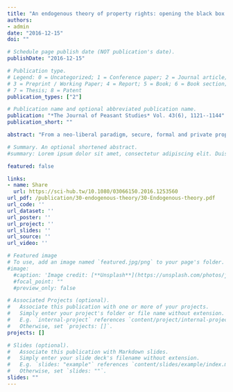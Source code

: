 ```yaml
---
title: "An endogenous theory of property rights: opening the black box of institutions"
authors:
- admin
date: "2016-12-15"
doi: ""

# Schedule page publish date (NOT publication's date).
publishDate: "2016-12-15"

# Publication type.
# Legend: 0 = Uncategorized; 1 = Conference paper; 2 = Journal article;
# 3 = Preprint / Working Paper; 4 = Report; 5 = Book; 6 = Book section;
# 7 = Thesis; 8 = Patent
publication_types: ["2"]

# Publication name and optional abbreviated publication name.
publication: "*The Journal of Peasant Studies* Vol. 43(6), 1121--1144"
publication_short: ""

abstract: "From a neo-liberal paradigm, secure, formal and private property rights are crucial to foster sustained development. From this follows that institutions that fail to respond to shifting socio-economic opportunities are pushed to new arrangements. The enigma is posed by developments on the ground. Why would the removal of authoritarian institutions during the Arab Spring or Iraq war not increase market efﬁciency but rather cause the reverse, while China and India, despite persisting insecure, informal and common institutions, featured sustained growth? This collection posits that understanding these paradoxes requires a refocusing from form to function, detached from normative assumptions about institutional appearance. In so doing, three things are accomplished. First, starting from case studies on land, it is ascertained that the argument can be meaningfully extended to labor, capital and beyond. Second, the argument validates the ‘credibility thesis’ – that is, once institutions persist, they fulﬁll a function. Third, the collection studies ‘development, broadly construed’, by including the modes of production and beyond, the rural and urban, the developed and developing. This is why it reviews property rights from China to India, and from Mexico to Malaysia, covering issues such as customary rights, mining and pastoralism, but also state-owned banks, trade unions and notaries."

# Summary. An optional shortened abstract.
#summary: Lorem ipsum dolor sit amet, consectetur adipiscing elit. Duis posuere tellus ac convallis placerat. Proin tincidunt magna sed ex sollicitudin condimentum.

featured: false

links:
- name: Share
  url: https://sci-hub.tw/10.1080/03066150.2016.1253560
url_pdf: /publication/30-endogenous-theory/30-Endogenous-theory.pdf
url_code: ''
url_dataset: ''
url_poster: ''
url_project: ''
url_slides: ''
url_source: ''
url_video: ''

# Featured image
# To use, add an image named `featured.jpg/png` to your page's folder. 
#image:
  #caption: 'Image credit: [**Unsplash**](https://unsplash.com/photos/jdD8gXaTZsc)'
  #focal_point: ""
  #preview_only: false

# Associated Projects (optional).
#   Associate this publication with one or more of your projects.
#   Simply enter your project's folder or file name without extension.
#   E.g. `internal-project` references `content/project/internal-project/index.md`.
#   Otherwise, set `projects: []`.
projects: []

# Slides (optional).
#   Associate this publication with Markdown slides.
#   Simply enter your slide deck's filename without extension.
#   E.g. `slides: "example"` references `content/slides/example/index.md`.
#   Otherwise, set `slides: ""`.
slides: ""
---
```

